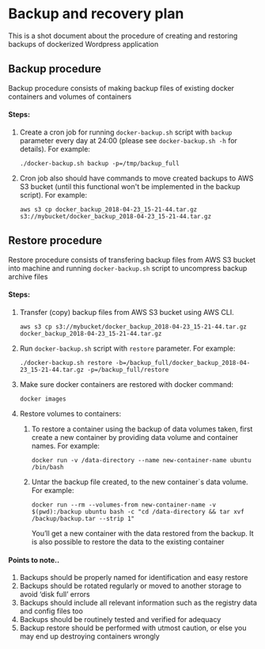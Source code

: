 # Backup and recovery plan
This is a shot document about the procedure of creating and restoring backups
of dockerized Wordpress application

## Backup procedure
Backup procedure consists of making backup files of existing docker containers and volumes of containers

#### Steps:
  1. Create a cron job for running `docker-backup.sh` script with `backup` parameter every day at 24:00 (please see `docker-backup.sh -h` for details). For example:
      ````
      ./docker-backup.sh backup -p=/tmp/backup_full
      ````
  2. Cron job also should have commands to move created backups to AWS S3 bucket 
  (until this functional won't be implemented in the backup script). For example:
      ````
      aws s3 cp docker_backup_2018-04-23_15-21-44.tar.gz s3://mybucket/docker_backup_2018-04-23_15-21-44.tar.gz
      ````

## Restore procedure
Restore procedure consists of transfering backup files from AWS S3 bucket
into machine and running `docker-backup.sh` script to uncompress
backup archive files

#### Steps:
  1. Transfer (copy) backup files from AWS S3 bucket using AWS CLI.
      ````
      aws s3 cp s3://mybucket/docker_backup_2018-04-23_15-21-44.tar.gz docker_backup_2018-04-23_15-21-44.tar.gz
      ````
  2. Run `docker-backup.sh` script with `restore` parameter. For example:
      ````
      ./docker-backup.sh restore -b=/backup_full/docker_backup_2018-04-23_15-21-44.tar.gz -p=/backup_full/restore
      ````
  3. Make sure docker containers are restored with docker command: 
      ````
      docker images
      ````
  4. Restore volumes to containers:

      1. To restore a container using the backup of data volumes taken, first create a new container by providing data volume and container names. For example:
          ````
          docker run -v /data-directory --name new-container-name ubuntu /bin/bash
          ````
      2. Untar the backup file created, to the new container`s data volume. For example:
          ````
          docker run --rm --volumes-from new-container-name -v $(pwd):/backup ubuntu bash -c "cd /data-directory && tar xvf /backup/backup.tar --strip 1"
          ````
          You’ll get a new container with the data restored from the backup. It is also possible to restore the data to the existing container

#### Points to note..

1. Backups should be properly named for identification and easy restore
2. Backups should be rotated regularly or moved to another storage to avoid ‘disk full’ errors
3. Backups should include all relevant information such as the registry data and config files too
4. Backups should be routinely tested and verified for adequacy
5. Backup restore should be performed with utmost caution, or else you may end up destroying containers wrongly
